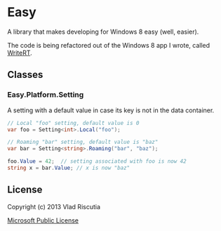 Easy
====

A library that makes developing for Windows 8 easy (well, easier).

The code is being refactored out of the Windows 8 app I wrote, called
[WriteRT](http://vladris.com/writert).

Classes
-------

### Easy.Platform.Setting

A setting with a default value in case its key is not in the data container.

```csharp
// Local "foo" setting, default value is 0
var foo = Setting<int>.Local("foo");

// Roaming "bar" setting, default value is "baz"
var bar = Setting<string>.Roaming("bar", "baz");

foo.Value = 42;  // setting associated with foo is now 42
string x = bar.Value; // x is now "baz"
```

License
-------

Copyright (c) 2013 Vlad Riscutia

[Microsoft Public License](http://opensource.org/licenses/ms-pl)
